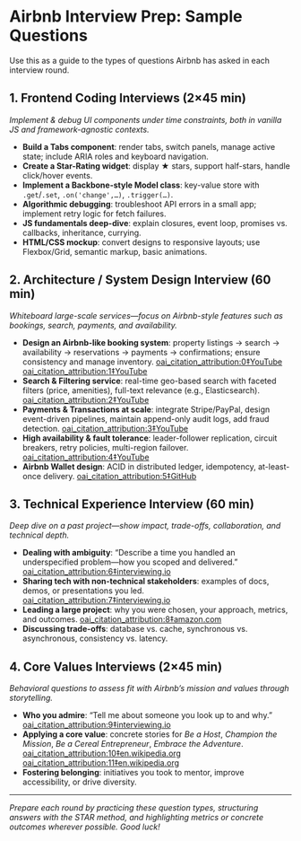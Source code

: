 # Airbnb Interview Prep: Sample Questions

Use this as a guide to the types of questions Airbnb has asked in each interview round.

## 1. Frontend Coding Interviews (2×45 min)

*Implement & debug UI components under time constraints, both in vanilla JS and framework-agnostic contexts.*

- **Build a Tabs component**: render tabs, switch panels, manage active state; include ARIA roles and keyboard navigation.
- **Create a Star-Rating widget**: display ★ stars, support half-stars, handle click/hover events.
- **Implement a Backbone-style Model class**: key-value store with `.get`/`.set`, `.on('change',…)`, `.trigger(…)`.
- **Algorithmic debugging**: troubleshoot API errors in a small app; implement retry logic for fetch failures.
- **JS fundamentals deep-dive**: explain closures, event loop, promises vs. callbacks, inheritance, currying.
- **HTML/CSS mockup**: convert designs to responsive layouts; use Flexbox/Grid, semantic markup, basic animations.

## 2. Architecture / System Design Interview (60 min)

*Whiteboard large-scale services—focus on Airbnb-style features such as bookings, search, payments, and availability.*

- **Design an Airbnb-like booking system**: property listings → search → availability → reservations → payments → confirmations; ensure consistency and manage inventory.  [oai_citation_attribution:0‡YouTube](https://www.youtube.com/watch?v=bUHFg8CZFws&utm_source=chatgpt.com) [oai_citation_attribution:1‡YouTube](https://www.youtube.com/watch?pp=0gcJCdgAo7VqN5tD&v=i7twT3x5yv8&utm_source=chatgpt.com)
- **Search & Filtering service**: real-time geo-based search with faceted filters (price, amenities), full-text relevance (e.g., Elasticsearch).  [oai_citation_attribution:2‡YouTube](https://www.youtube.com/watch?pp=0gcJCdgAo7VqN5tD&v=i7twT3x5yv8&utm_source=chatgpt.com)
- **Payments & Transactions at scale**: integrate Stripe/PayPal, design event-driven pipelines, maintain append-only audit logs, add fraud detection.  [oai_citation_attribution:3‡YouTube](https://www.youtube.com/watch?pp=0gcJCdgAo7VqN5tD&v=i7twT3x5yv8&utm_source=chatgpt.com)
- **High availability & fault tolerance**: leader-follower replication, circuit breakers, retry policies, multi-region failover.  [oai_citation_attribution:4‡YouTube](https://www.youtube.com/watch?pp=0gcJCdgAo7VqN5tD&v=i7twT3x5yv8&utm_source=chatgpt.com)
- **Airbnb Wallet design**: ACID in distributed ledger, idempotency, at-least-once delivery.  [oai_citation_attribution:5‡GitHub](https://raw.githubusercontent.com/sharanyaa/grok_sdi_educative/master/grok_system_design_interview.pdf?utm_source=chatgpt.com)

## 3. Technical Experience Interview (60 min)

*Deep dive on a past project—show impact, trade-offs, collaboration, and technical depth.*

- **Dealing with ambiguity**: “Describe a time you handled an underspecified problem—how you scoped and delivered.”  [oai_citation_attribution:6‡interviewing.io](https://interviewing.io/guides/system-design-interview/part-two?utm_source=chatgpt.com)
- **Sharing tech with non-technical stakeholders**: examples of docs, demos, or presentations you led.  [oai_citation_attribution:7‡interviewing.io](https://interviewing.io/guides/system-design-interview/part-two?utm_source=chatgpt.com)
- **Leading a large project**: why you were chosen, your approach, metrics, and outcomes.  [oai_citation_attribution:8‡amazon.com](https://www.amazon.com/System-Design-Interview-Fundamentals-Including/dp/B0BYR8KHJ9?utm_source=chatgpt.com)
- **Discussing trade-offs**: database vs. cache, synchronous vs. asynchronous, consistency vs. latency.

## 4. Core Values Interviews (2×45 min)

*Behavioral questions to assess fit with Airbnb’s mission and values through storytelling.*

- **Who you admire**: “Tell me about someone you look up to and why.”  [oai_citation_attribution:9‡interviewing.io](https://interviewing.io/guides/system-design-interview?utm_source=chatgpt.com)
- **Applying a core value**: concrete stories for *Be a Host*, *Champion the Mission*, *Be a Cereal Entrepreneur*, *Embrace the Adventure*.  [oai_citation_attribution:10‡en.wikipedia.org](https://en.wikipedia.org/wiki/Fundamental_modeling_concepts?utm_source=chatgpt.com) [oai_citation_attribution:11‡en.wikipedia.org](https://en.wikipedia.org/wiki/Systems_development_life_cycle?utm_source=chatgpt.com)
- **Fostering belonging**: initiatives you took to mentor, improve accessibility, or drive diversity.

---

*Prepare each round by practicing these question types, structuring answers with the STAR method, and highlighting metrics or concrete outcomes wherever possible. Good luck!*
